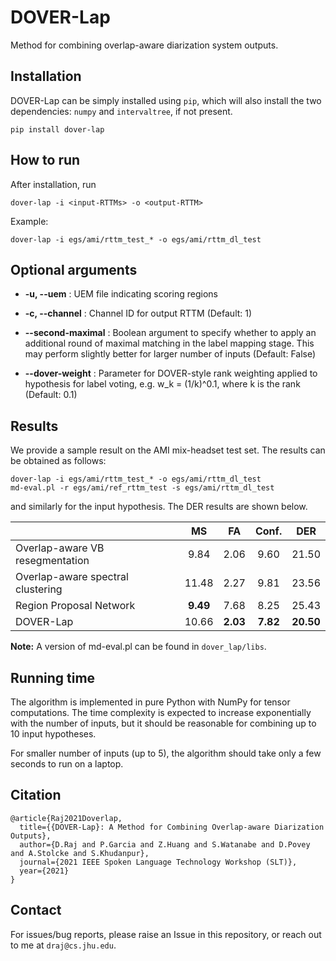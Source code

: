 # DOVER-Lap
Method for combining overlap-aware diarization system outputs.

## Installation

DOVER-Lap can be simply installed using `pip`, which will also install the
two dependencies: `numpy` and `intervaltree`, if not present.

```
pip install dover-lap
```

## How to run

After installation, run

```
dover-lap -i <input-RTTMs> -o <output-RTTM>
```

Example:

```
dover-lap -i egs/ami/rttm_test_* -o egs/ami/rttm_dl_test
```

## Optional arguments

* **-u, --uem** 
: UEM file indicating scoring regions

* **-c, --channel**
: Channel ID for output RTTM (Default: 1)

* **--second-maximal**
: Boolean argument to specify whether to apply an additional round of maximal
matching in the label mapping stage. This may perform slightly better for larger
number of inputs (Default: False)

* **--dover-weight**
: Parameter for DOVER-style rank weighting applied to hypothesis for label
voting, e.g. w_k = (1/k)^0.1, where k is the rank (Default: 0.1)

## Results

We provide a sample result on the AMI mix-headset test set. The results can be 
obtained as follows:

```
dover-lap -i egs/ami/rttm_test_* -o egs/ami/rttm_dl_test
md-eval.pl -r egs/ami/ref_rttm_test -s egs/ami/rttm_dl_test
```

and similarly for the input hypothesis. The DER results are shown below.

|                                   |   MS  |  FA  | Conf. |  DER  |
|-----------------------------------|:-----:|:----:|:-----:|:-----:|
| Overlap-aware VB resegmentation   |  9.84 | 2.06 |  9.60 | 21.50 |
| Overlap-aware spectral clustering | 11.48 | 2.27 |  9.81 | 23.56 |
| Region Proposal Network           |  **9.49** | 7.68 |  8.25 | 25.43 |
| DOVER-Lap                         | 10.66 | **2.03** |  **7.82** | **20.50** |

**Note:** A version of md-eval.pl can be found in `dover_lap/libs`.

## Running time

The algorithm is implemented in pure Python with NumPy for tensor computations. 
The time complexity is expected to increase exponentially with the number of 
inputs, but it should be reasonable for combining up to 10 input hypotheses.

For smaller number of inputs (up to 5), the algorithm should take only a few seconds
to run on a laptop.

## Citation

```
@article{Raj2021Doverlap,
  title={{DOVER-Lap}: A Method for Combining Overlap-aware Diarization Outputs},
  author={D.Raj and P.Garcia and Z.Huang and S.Watanabe and D.Povey and A.Stolcke and S.Khudanpur},
  journal={2021 IEEE Spoken Language Technology Workshop (SLT)},
  year={2021}
}
```

## Contact

For issues/bug reports, please raise an Issue in this repository, or reach out to me at `draj@cs.jhu.edu`.